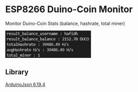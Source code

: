 # ESP8266 Duino-Coin Monitor
Monitor Duino-Coin Stats (balance, hashrate, total miner) 
   
<a href="https://github.com/hafidh7/ESP8266-Duino-Coin-Monitor/blob/master/img/Serial_Monitor.jpg">
  <img src="https://github.com/hafidh7/ESP8266-Duino-Coin-Monitor/blob/master/img/Serial_Monitor.jpg" />
</a>

## Library
[ArduinoJson 6.19.4](https://github.com/bblanchon/ArduinoJson)